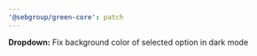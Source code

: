 ```yaml
---
'@sebgroup/green-core': patch
---
```


**Dropdown:** Fix background color of selected option in dark mode
